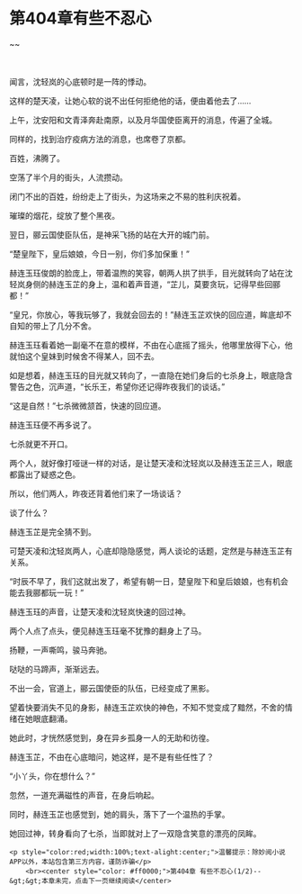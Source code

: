 # 第404章有些不忍心
~~
    	    <p name="pagetop" href="javascript:void(0);" onclick="return false" style="line-height: 35px;padding: 10px;color: #333;"> </p><p>闻言，沈轻岚的心底顿时是一阵的悸动。</p><p>这样的楚天凌，让她心软的说不出任何拒绝他的话，便由着他去了……</p><p>上午，沈安阳和文青泽奔赴南原，以及月华国使臣离开的消息，传遍了全城。</p><p>同样的，找到治疗疫病方法的消息，也席卷了京都。</p><p>百姓，沸腾了。</p><p>空荡了半个月的街头，人流攒动。</p><p>闭门不出的百姓，纷纷走上了街头，为这场来之不易的胜利庆祝着。</p><p>璀璨的烟花，绽放了整个黑夜。</p><p>翌日，郦云国使臣队伍，是神采飞扬的站在大开的城门前。</p><p>“楚皇陛下，皇后娘娘，今日一别，你们多加保重！”</p><p>赫连玉珏俊朗的脸庞上，带着温煦的笑容，朝两人拱了拱手，目光就转向了站在沈轻岚身侧的赫连玉芷的身上，温和着声音道，“芷儿，莫要贪玩，记得早些回郦都！”</p><p>“皇兄，你放心，等我玩够了，我就会回去的！”赫连玉芷欢快的回应道，眸底却不自知的带上了几分不舍。</p><p>赫连玉珏看着她一副毫不在意的模样，不由在心底摇了摇头，他哪里放得下心，他就怕这个皇妹到时候舍不得某人，回不去。</p><p>如是想着，赫连玉珏的目光就又转向了，一直隐在她们身后的七杀身上，眼底隐含警告之色，沉声道，“长乐王，希望你还记得昨夜我们的谈话。”</p><p>“这是自然！”七杀微微颔首，快速的回应道。</p><p>赫连玉珏便不再多说了。</p><p>七杀就更不开口。</p><p>两个人，就好像打哑谜一样的对话，是让楚天凌和沈轻岚以及赫连玉芷三人，眼底都露出了疑惑之色。</p><p>所以，他们两人，昨夜还背着他们来了一场谈话？</p><p>谈了什么？</p><p>赫连玉芷是完全猜不到。</p><p>可楚天凌和沈轻岚两人，心底却隐隐感觉，两人谈论的话题，定然是与赫连玉芷有关系。</p><p>“时辰不早了，我们这就出发了，希望有朝一日，楚皇陛下和皇后娘娘，也有机会能去我郦都玩一玩！”</p><p>赫连玉珏的声音，让楚天凌和沈轻岚快速的回过神。</p><p>两个人点了点头，便见赫连玉珏毫不犹豫的翻身上了马。</p><p>扬鞭，一声嘶鸣，骏马奔驰。</p><p>哒哒的马蹄声，渐渐远去。</p><p>不出一会，官道上，郦云国使臣的队伍，已经变成了黑影。</p><p>望着快要消失不见的身影，赫连玉芷欢快的神色，不知不觉变成了黯然，不舍的情绪在她眼底翻涌。</p><p>她此时，才恍然感觉到，身在异乡孤身一人的无助和彷徨。</p><p>赫连玉芷，不由在心底暗问，她这样，是不是有些任性了？</p><p>“小丫头，你在想什么？”</p><p>忽然，一道充满磁性的声音，在身后响起。</p><p>同时，赫连玉芷也感觉到，她的肩头，落下了一个温热的手掌。</p><p>她回过神，转身看向了七杀，当即就对上了一双隐含笑意的漂亮的凤眸。</p>
    	
   	<p style="color:red;width:100%;text-alight:center;">温馨提示：除妙阅小说APP以外，本站包含第三方内容，谨防诈骗</p>
    	<br><center style="color: #ff0000;">第404章 有些不忍心(1/2)--&gt;&gt;本章未完，点击下一页继续阅读</center>
    	